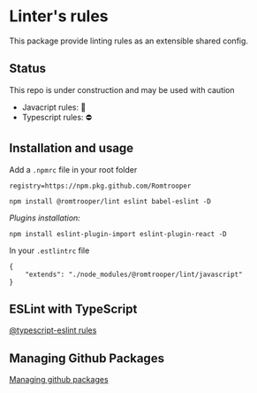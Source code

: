 # Linter's rules 

This package provide linting rules as an extensible shared config.

## Status

This repo is under construction and may be used with caution

- Javacript rules: 🚧
- Typescript rules: ⛔

## Installation and usage

Add a `.npmrc` file in your root folder

```
registry=https://npm.pkg.github.com/Romtrooper
```

```
npm install @romtrooper/lint eslint babel-eslint -D
```

_Plugins installation:_

```
npm install eslint-plugin-import eslint-plugin-react -D
```

In your `.estlintrc` file

```
{
	"extends": "./node_modules/@romtrooper/lint/javascript"
}
```


## ESLint with TypeScript

[@typescript-eslint rules](https://github.com/typescript-eslint/typescript-eslint/tree/master/packages/eslint-plugin)

## Managing Github Packages

[Managing github packages](https://dev.to/jgierer12/how-to-publish-packages-to-the-github-package-repository-4bai)




